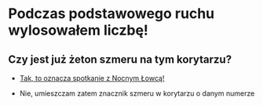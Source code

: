 # Podczas podstawowego ruchu wylosowałem liczbę!

## Czy jest już żeton szmeru na tym korytarzu?

- [Tak, to oznacza spotkanie z Nocnym Łowcą!](../../../../../akcje-graczy/nocny-lowca-spotkanie/nocny-lowca-spotkanie.md)

- Nie, umieszczam zatem znacznik szmeru w korytarzu o danym numerze